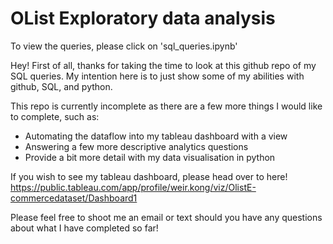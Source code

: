 # OList Exploratory data analysis

To view the queries, please click on 'sql_queries.ipynb'

Hey! First of all, thanks for taking the time to look at this github repo of my SQL queries. My intention here is to just show some of my abilities with github, SQL, and python. 

This repo is currently incomplete as there are a few more things I would like to complete, such as:
- Automating the dataflow into my tableau dashboard with a view
- Answering a few more descriptive analytics questions
- Provide a bit more detail with my data visualisation in python

If you wish to see my tableau dashboard, please head over to here!
https://public.tableau.com/app/profile/weir.kong/viz/OlistE-commercedataset/Dashboard1

Please feel free to shoot me an email or text should you have any questions about what I have completed so far!
